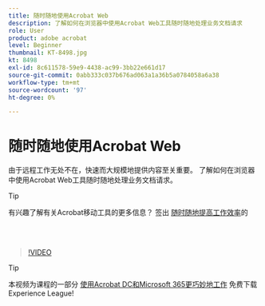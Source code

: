 ```yaml
---
title: 随时随地使用Acrobat Web
description: 了解如何在浏览器中使用Acrobat Web工具随时随地处理业务文档请求
role: User
product: adobe acrobat
level: Beginner
thumbnail: KT-8498.jpg
kt: 8498
exl-id: 8c611578-59e9-4438-ac99-3bb22e661d17
source-git-commit: 0abb333c037b676ad063a1a36b5a0784058a6a38
workflow-type: tm+mt
source-wordcount: '97'
ht-degree: 0%

---
```


# 随时随地使用Acrobat Web

由于远程工作无处不在，快速而大规模地提供内容至关重要。 了解如何在浏览器中使用Acrobat Web工具随时随地处理业务文档请求。

>[!TIP]
>
>有兴趣了解有关Acrobat移动工具的更多信息？ 签出 [随时随地提高工作效率](productivity.md)的

<br> 

>[!VIDEO](https://video.tv.adobe.com/v/337436?hidetitle=true)

>[!TIP]
>
>本视频为课程的一部分 [使用Acrobat DC和Microsoft 365更巧妙地工作](https://experienceleague.adobe.com/?recommended=Acrobat-U-1-2021.microsoft365) 免费下载Experience League!
